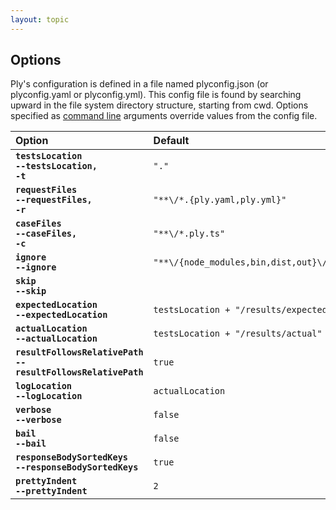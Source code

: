```yaml
---
layout: topic
---
```

## Options
Ply's configuration is defined in a file named plyconfig.json (or plyconfig.yaml or plyconfig.yml).
This config file is found by searching upward in the file system directory structure, starting from cwd.
Options specified as [command line](cli) arguments override values from the config file.

| Option | Default |
| :----- | :------ |
| **<code>testsLocation</code>**<br>**<code>--testsLocation, -t</code>** | `"."` | Tests base directory. Ply finds requests/cases/workflows under here.
| **<code>requestFiles</code>**<br>**<code>--requestFiles, -r</code>** | `"**\/*.{ply.yaml,ply.yml}"` | Request files glob pattern, relative to testsLocation.
| **<code>caseFiles</code>**<br>**<code>--caseFiles, -c</code>** | `"**\/*.ply.ts"` | Case files glob pattern, relative to testsLocation.
| **<code>ignore</code>**<br>**<code>--ignore</code>** | `"**\/{node_modules,bin,dist,out}\/**"` | File pattern to ignore, relative to testsLocation. Ignored files are not even parsed by Ply.
| **<code>skip</code>**<br>**<code>--skip</code>** | | File pattern for requests/cases/workflows that are loaded but shouldn't be directly executed. The use case for 'skip' is requests that are only meant to be run programmatically from within cases.
| **<code>expectedLocation</code>**<br>**<code>--expectedLocation</code>** | `testsLocation + "/results/expected"` | Base directory containing expected result files.
| **<code>actualLocation</code>**<br>**<code>--actualLocation</code>** | `testsLocation + "/results/actual"` | Base directory containing actual result files.
| **<code>resultFollowsRelativePath</code>**<br>**<code>--resultFollowsRelativePath</code>** | `true` | Result files live under a similar subpath as request/case files. (eg: Expected result relative to 'expectedLocation' is the same as request file relative to 'testsLocation'). Otherwise results directory structure is flat.
| **<code>logLocation</code>**<br>**<code>--logLocation</code>** | `actualLocation` | Base directory for per-suite log files.
| **<code>verbose</code>**<br>**<code>--verbose</code>** | `false` | Display debug/verbose logging output.
| **<code>bail</code>**<br>**<code>--bail</code>** | `false` | Stop execution on first failure.
| **<code>responseBodySortedKeys</code>**<br>**<code>--responseBodySortedKeys</code>** | `true` | Predictable ordering of response body JSON property keys in result files. Usually needed for verification.
| **<code>prettyIndent</code>**<br>**<code>--prettyIndent</code>** | `2` | JSON format indenting for response body content in result files.

